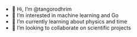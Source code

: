 - 👋 Hi, I’m @tangorodhrim
- 👀 I’m interested in machine learning and Go
- 🌱 I’m currently learning about physics and time
- 💞️ I’m looking to collaborate on scientific projects
